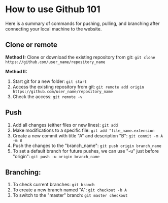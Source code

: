 # How to use Github 101
Here is a summary of commands for pushing, pulling, and branching after connecting your local machine to the website.


## Clone or remote 
**Method I:**
Clone or download the existing repository from git:
``` git clone https://github.com/user_name/repository_name ```

**Method II:**
1. Start git for a new folder:
``` git start ```
2. Access the existing repository from git:
``` git remote add origin https://github.com/user_name/repository_name ```
3. Check the access:
``` git remote -v ```


## Push
1. Add all changes (either files or new lines):
```git add```
2. Make modifications to a specific file:
``` git add "file_name.extension ```
3. Create a new commit with title "A" and description "B":
``` git commit -m A -m B ```
4. Push the changes to the "branch_name":
``` git push origin branch_name ```
5. To set a default branch for future pushes, we can use "-u" just before "origin":
``` git push -u origin branch_name ```


## Branching:
1. To check current branches:
``` git branch ```
2. To create a new branch named "A":
``` git checkout -b A ```
3. To switch to the "master" branch:
``` git master checkout ``` 
